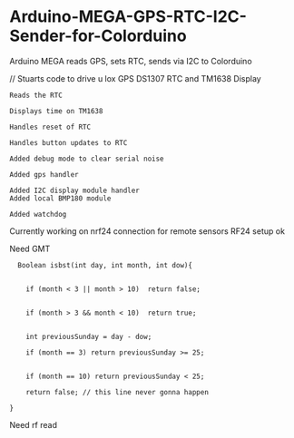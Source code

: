 # Arduino-MEGA-GPS-RTC-I2C-Sender-for-Colorduino
Arduino MEGA reads GPS, sets RTC, sends via I2C to Colorduino

// Stuarts code to drive u lox GPS DS1307 RTC and TM1638 Display

    Reads the RTC 

    Displays time on TM1638

    Handles reset of RTC

    Handles button updates to RTC

    Added debug mode to clear serial noise

    Added gps handler

    Added I2C display module handler
    Added local BMP180 module

    Added watchdog

Currently working on nrf24 connection for remote sensors
 RF24 setup ok

Need GMT


      Boolean isbst(int day, int month, int dow){

        
        if (month < 3 || month > 10)  return false; 

        
        if (month > 3 && month < 10)  return true; 

        
        int previousSunday = day - dow;

        if (month == 3) return previousSunday >= 25;

        
        if (month == 10) return previousSunday < 25;

        return false; // this line never gonna happen

    }

Need rf read
